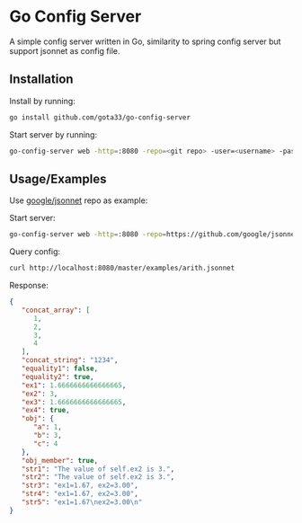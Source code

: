 
# Go Config Server

A simple config server written in Go, similarity to spring config server but support jsonnet as config file.

## Installation

Install by running:

```bash
go install github.com/gota33/go-config-server
```

Start server by running:
```bash
go-config-server web -http=:8080 -repo=<git repo> -user=<username> -pass=<password>
```
## Usage/Examples

Use [google/jsonnet](https://github.com/google/jsonnet) repo as example:

Start server:

```bash
go-config-server web -http=:8080 -repo=https://github.com/google/jsonnet.git
```

Query config:
```bash
curl http://localhost:8080/master/examples/arith.jsonnet
```

Response:
```json
{
   "concat_array": [
      1,
      2,
      3,
      4
   ],
   "concat_string": "1234",
   "equality1": false,
   "equality2": true,
   "ex1": 1.6666666666666665,
   "ex2": 3,
   "ex3": 1.6666666666666665,
   "ex4": true,
   "obj": {
      "a": 1,
      "b": 3,
      "c": 4
   },
   "obj_member": true,
   "str1": "The value of self.ex2 is 3.",
   "str2": "The value of self.ex2 is 3.",
   "str3": "ex1=1.67, ex2=3.00",
   "str4": "ex1=1.67, ex2=3.00",
   "str5": "ex1=1.67\nex2=3.00\n"
}
```